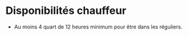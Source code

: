 # Disponibilités chauffeur

-   Au moins 4 quart de 12 heures minimum pour être dans les réguliers.
